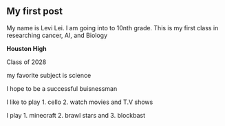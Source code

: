 ## My first post
My name is Levi Lei. I am going into to 10nth grade. This is my first class in researching cancer, AI, and Biology

**Houston High**

Class of 2028

my favorite subject is science

I hope to be a successful buisnessman

I like to play 1. cello 2. watch movies and T.V shows

I play 1. minecraft 2. brawl stars and 3. blockbast
